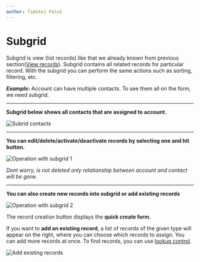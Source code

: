 ```yaml
---
author: Timotej Paluš
---
```


# Subgrid
Subgrid is view (list records) like that we already known from previous section([View records](/en/user-guide/model-driven-apps/basic-app-elements/view/)). Subgrid contains all related records for particular record. With the subgrid you can perform the same actions such as sorting, filtering, etc.

**_Example:_** Account can have multiple contacts. To see them all on the form, we need subgrid.

---
**Subgrid below shows all contacts that are assigned to account.**

![Subrid contacts](/.attachments/ModelDrivenAppUserGuide/subgridContacts.png)

---
**You can edit/delete/activate/deactivate records by selecting one and hit button.**

![Operation with subgrid 1](/.attachments/ModelDrivenAppUserGuide/subgridOperations1.png)

_Dont worry,  is not deleted only relationship between account and contact will be gone_. 

---
**You can also create new records into subgrid or add existing records**

![Operation with subgrid 2](/.attachments/ModelDrivenAppUserGuide/subgridAddRecord.png)

The record creation button displays the **quick create form.**

If you want to **add an existing record**, a list of records of the given type will appear on the right, where you can choose which records to assign. You can add more records at once. To find records, you can use [lookup control](/en/user-guide/model-driven-apps/basic-app-elements/lookup/).

![Add existing records](/.attachments/ModelDrivenAppUserGuide/addExistingRecords.png)
